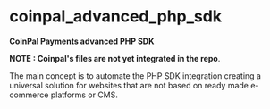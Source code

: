 # coinpal_advanced_php_sdk
**CoinPal Payments advanced PHP SDK**

**NOTE : Coinpal's files are not yet integrated in the repo**.

The main concept is to automate the PHP SDK integration creating a universal solution for websites that are not based on ready made e-commerce platforms or CMS.

